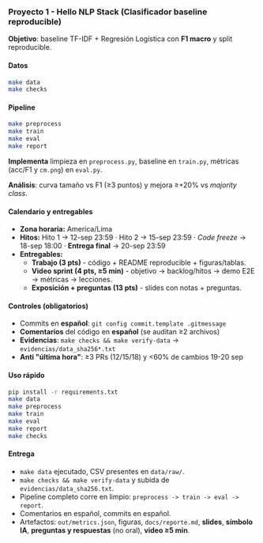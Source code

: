 ### Proyecto 1 - Hello NLP Stack (Clasificador baseline reproducible)

**Objetivo**: baseline TF-IDF + Regresión Logística con **F1 macro** y split reproducible.

#### Datos
```bash
make data
make checks
```
#### Pipeline
```bash
make preprocess
make train
make eval
make report
```
**Implementa** limpieza en `preprocess.py`, baseline en `train.py`, métricas (acc/F1 y `cm.png`) en `eval.py`.

**Análisis**: curva tamaño vs F1 (≥3 puntos) y mejora ≥+20% vs *majority class*.

#### Calendario y entregables

- **Zona horaria:** America/Lima
- **Hitos:** Hito 1 -> 12-sep 23:59 · Hito 2 -> 15-sep 23:59 · *Code freeze* -> 18-sep 18:00 · **Entrega final** -> 20-sep 23:59
- **Entregables:**
  - **Trabajo (3 pts)** - código + README reproducible + figuras/tablas.
  - **Video sprint (4 pts, ≥5 min)** - objetivo -> backlog/hitos -> demo E2E -> métricas -> lecciones.
  - **Exposición + preguntas (13 pts)** - slides con notas + preguntas.

#### Controles (obligatorios)

- Commits en **español**: `git config commit.template .gitmessage`
- **Comentarios** del código en **español** (se auditan ≥2 archivos)
- **Evidencias**: `make checks && make verify-data` -> `evidencias/data_sha256*.txt`
- **Anti "última hora"**: ≥3 PRs (12/15/18) y <60% de cambios 19-20 sep

#### Uso rápido

```bash
pip install -r requirements.txt
make data
make preprocess
make train
make eval
make report
make checks
```

 #### Entrega

- `make data` ejecutado, CSV presentes en `data/raw/`.
- `make checks && make verify-data` y subida de `evidencias/data_sha256.txt`.
- Pipeline completo corre en limpio: `preprocess -> train -> eval -> report`.
- Comentarios en español, commits en español.
- Artefactos: `out/metrics.json`, figuras, `docs/reporte.md`, **slides**, **símbolo IA**, **preguntas y respuestas** (no oral), **video ≥5 min**.

